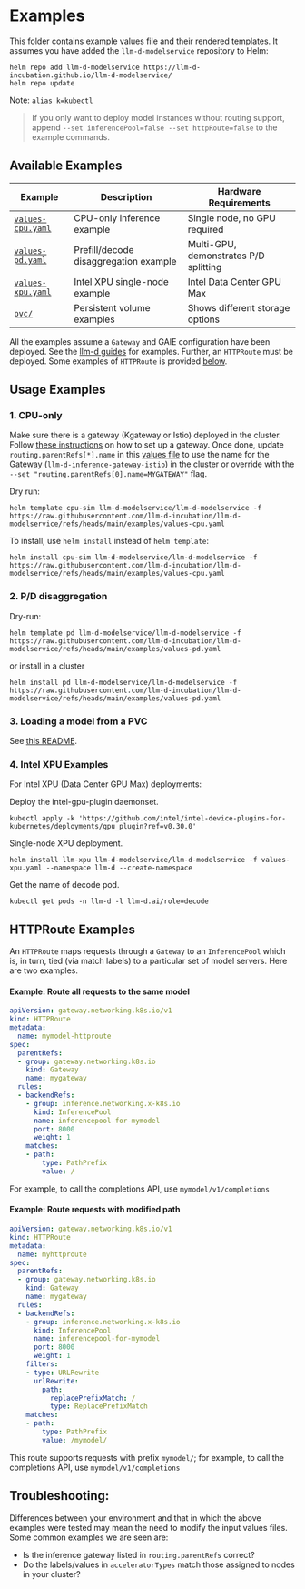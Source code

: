 # Examples

This folder contains example values file and their rendered templates. It assumes you have added the
`llm-d-modelservice` repository to Helm:

```
helm repo add llm-d-modelservice https://llm-d-incubation.github.io/llm-d-modelservice/
helm repo update
```

Note: `alias k=kubectl`

> If you only want to deploy model instances without routing support, append `--set inferencePool=false --set httpRoute=false` to the example commands.

## Available Examples

| Example | Description | Hardware Requirements |
|---------|-------------|----------------------|
| [`values-cpu.yaml`](#1-cpu-only) | CPU-only inference example | Single node, no GPU required |
| [`values-pd.yaml`](#2-pd-disaggregation) | Prefill/decode disaggregation example | Multi-GPU, demonstrates P/D splitting |
| [`values-xpu.yaml`](#5-intel-xpu-examples) | Intel XPU single-node example | Intel Data Center GPU Max |
| [`pvc/`](#4-loading-a-model-from-a-pvc) | Persistent volume examples | Shows different storage options |

All the examples assume a `Gateway` and GAIE configuration have been deployed.  See the [llm-d guides](https://github.com/llm-d/llm-d/tree/main/guides) for examples.  Further, an `HTTPRoute` must be deployed. Some examples of `HTTPRoute` is provided [below](https://github.com/llm-d-incubation/llm-d-modelservice/blob/main/examples/README.md#httproute).

## Usage Examples

### 1. CPU-only

Make sure there is a gateway (Kgateway or Istio) deployed in the cluster. Follow [these instructions](https://gateway-api-inference-extension.sigs.k8s.io/guides/#__tabbed_3_2) on how to set up a gateway. Once done, update `routing.parentRefs[*].name` in this [values file](values-cpu.yaml#L18) to use the name for the Gateway (`llm-d-inference-gateway-istio`) in the cluster or override with the `--set "routing.parentRefs[0].name=MYGATEWAY"` flag.

Dry run:

```
helm template cpu-sim llm-d-modelservice/llm-d-modelservice -f https://raw.githubusercontent.com/llm-d-incubation/llm-d-modelservice/refs/heads/main/examples/values-cpu.yaml
```

To install, use `helm install` instead of `helm template`:

```
helm install cpu-sim llm-d-modelservice/llm-d-modelservice -f https://raw.githubusercontent.com/llm-d-incubation/llm-d-modelservice/refs/heads/main/examples/values-cpu.yaml
```

### 2. P/D disaggregation

Dry-run:

```
helm template pd llm-d-modelservice/llm-d-modelservice -f https://raw.githubusercontent.com/llm-d-incubation/llm-d-modelservice/refs/heads/main/examples/values-pd.yaml
```

or install in a cluster

```
helm install pd llm-d-modelservice/llm-d-modelservice -f https://raw.githubusercontent.com/llm-d-incubation/llm-d-modelservice/refs/heads/main/examples/values-pd.yaml
```

### 3. Loading a model from a PVC

See [this README](./pvc/README.md).

### 4. Intel XPU Examples

For Intel XPU (Data Center GPU Max) deployments:

Deploy the intel-gpu-plugin daemonset.

```
kubectl apply -k 'https://github.com/intel/intel-device-plugins-for-kubernetes/deployments/gpu_plugin?ref=v0.30.0'
```

Single-node XPU deployment.

```
helm install llm-xpu llm-d-modelservice/llm-d-modelservice -f values-xpu.yaml --namespace llm-d --create-namespace

```

Get the name of decode pod.

```
kubectl get pods -n llm-d -l llm-d.ai/role=decode
```

## HTTPRoute Examples

An `HTTPRoute` maps requests through a `Gateway` to an `InferencePool` which is, in turn, tied (via match labels) to a particular set of model servers.  Here are two examples.

#### Example: Route all requests to the same model

```yaml
apiVersion: gateway.networking.k8s.io/v1
kind: HTTPRoute
metadata:
  name: mymodel-httproute
spec:
  parentRefs:
  - group: gateway.networking.k8s.io
    kind: Gateway
    name: mygateway
  rules:
  - backendRefs:
    - group: inference.networking.x-k8s.io
      kind: InferencePool
      name: inferencepool-for-mymodel
      port: 8000
      weight: 1
    matches:
    - path:
        type: PathPrefix
        value: /
```

For example, to call the completions API, use `mymodel/v1/completions`

#### Example: Route requests with modified path

```yaml
apiVersion: gateway.networking.k8s.io/v1
kind: HTTPRoute
metadata:
  name: myhttproute
spec:
  parentRefs:
  - group: gateway.networking.k8s.io
    kind: Gateway
    name: mygateway
  rules:
  - backendRefs:
    - group: inference.networking.x-k8s.io
      kind: InferencePool
      name: inferencepool-for-mymodel
      port: 8000
      weight: 1
    filters:
    - type: URLRewrite
      urlRewrite:
        path:
          replacePrefixMatch: /
          type: ReplacePrefixMatch
    matches:
    - path:
        type: PathPrefix
        value: /mymodel/
```
This route supports requests with prefix `mymodel/`; for example, to call the completions API, use `mymodel/v1/completions`

## Troubleshooting:

Differences between your environment and that in which the above examples were tested may mean the need to modify the input values files. Some common examples we are seen are:

- Is the inference gateway listed in `routing.parentRefs` correct?
- Do the labels/values in `acceleratorTypes` match those assigned to nodes in your cluster?
